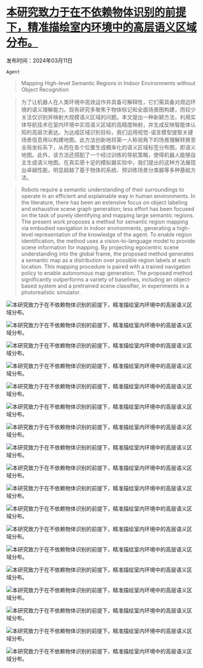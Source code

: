 # [本研究致力于在不依赖物体识别的前提下，精准描绘室内环境中的高层语义区域分布。](https://arxiv.org/abs/2403.07076)

发布时间：2024年03月11日

`Agent`

> Mapping High-level Semantic Regions in Indoor Environments without Object Recognition

> 为了让机器人在人类环境中高效运作并具备可解释性，它们需具备对周边环境的语义理解能力。现有研究多聚焦于物体标记和全面场景图构建，而较少关注仅识别并映射大规模语义区域的问题。本文提出一种新颖方法，利用实体导航技术在室内环境中实现语义区域的高精度映射，并生成反映智能体认知的高层次表达。为达成区域识别目标，我们运用视觉-语言模型提取关键场景信息用以构建地图。此方法创新地将第一人称视角下的场景理解转换至全局坐标系下，从而在各个位置生成概率化的语义区域标签分布图，即语义地图。此外，该方法还搭配了一个经过训练的导航策略，使得机器人能够自主生成语义地图。在真实感十足的模拟器实验中，我们提出的这种方法展现出卓越性能，明显超越了基于物体的系统、预训练场景分类器等多种基础方法。

> Robots require a semantic understanding of their surroundings to operate in an efficient and explainable way in human environments. In the literature, there has been an extensive focus on object labeling and exhaustive scene graph generation; less effort has been focused on the task of purely identifying and mapping large semantic regions. The present work proposes a method for semantic region mapping via embodied navigation in indoor environments, generating a high-level representation of the knowledge of the agent. To enable region identification, the method uses a vision-to-language model to provide scene information for mapping. By projecting egocentric scene understanding into the global frame, the proposed method generates a semantic map as a distribution over possible region labels at each location. This mapping procedure is paired with a trained navigation policy to enable autonomous map generation. The proposed method significantly outperforms a variety of baselines, including an object-based system and a pretrained scene classifier, in experiments in a photorealistic simulator.

![本研究致力于在不依赖物体识别的前提下，精准描绘室内环境中的高层语义区域分布。](../../../paper_images/2403.07076/x1.png)

![本研究致力于在不依赖物体识别的前提下，精准描绘室内环境中的高层语义区域分布。](../../../paper_images/2403.07076/x_5.2__y_0.2__z_-4.1__t_0.4_.png)

![本研究致力于在不依赖物体识别的前提下，精准描绘室内环境中的高层语义区域分布。](../../../paper_images/2403.07076/x_5.2__y_0.2__z_-4.1__t_0.4__d.png)

![本研究致力于在不依赖物体识别的前提下，精准描绘室内环境中的高层语义区域分布。](../../../paper_images/2403.07076/map2.png)

![本研究致力于在不依赖物体识别的前提下，精准描绘室内环境中的高层语义区域分布。](../../../paper_images/2403.07076/x_-5.0__y_0.2__z_-24.2__t_3.1_.png)

![本研究致力于在不依赖物体识别的前提下，精准描绘室内环境中的高层语义区域分布。](../../../paper_images/2403.07076/x_-5.0__y_0.2__z_-24.2__t_3.1__d.png)

![本研究致力于在不依赖物体识别的前提下，精准描绘室内环境中的高层语义区域分布。](../../../paper_images/2403.07076/map1.png)

![本研究致力于在不依赖物体识别的前提下，精准描绘室内环境中的高层语义区域分布。](../../../paper_images/2403.07076/x2.png)

![本研究致力于在不依赖物体识别的前提下，精准描绘室内环境中的高层语义区域分布。](../../../paper_images/2403.07076/x3.png)

![本研究致力于在不依赖物体识别的前提下，精准描绘室内环境中的高层语义区域分布。](../../../paper_images/2403.07076/0_61.png)

![本研究致力于在不依赖物体识别的前提下，精准描绘室内环境中的高层语义区域分布。](../../../paper_images/2403.07076/0_61_d.png)

![本研究致力于在不依赖物体识别的前提下，精准描绘室内环境中的高层语义区域分布。](../../../paper_images/2403.07076/0_61_map.png)

![本研究致力于在不依赖物体识别的前提下，精准描绘室内环境中的高层语义区域分布。](../../../paper_images/2403.07076/0_61_map_gt.png)

![本研究致力于在不依赖物体识别的前提下，精准描绘室内环境中的高层语义区域分布。](../../../paper_images/2403.07076/2_498.png)

![本研究致力于在不依赖物体识别的前提下，精准描绘室内环境中的高层语义区域分布。](../../../paper_images/2403.07076/2_498_d.png)

![本研究致力于在不依赖物体识别的前提下，精准描绘室内环境中的高层语义区域分布。](../../../paper_images/2403.07076/2_498_map.png)

![本研究致力于在不依赖物体识别的前提下，精准描绘室内环境中的高层语义区域分布。](../../../paper_images/2403.07076/2_498_map_gt.png)

![本研究致力于在不依赖物体识别的前提下，精准描绘室内环境中的高层语义区域分布。](../../../paper_images/2403.07076/x4.png)